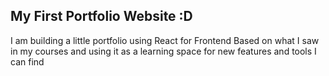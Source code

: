 ## My First Portfolio Website :D

I am building a little portfolio using React for Frontend
Based on what I saw in my courses and using it as a learning space for new features and tools I can find
